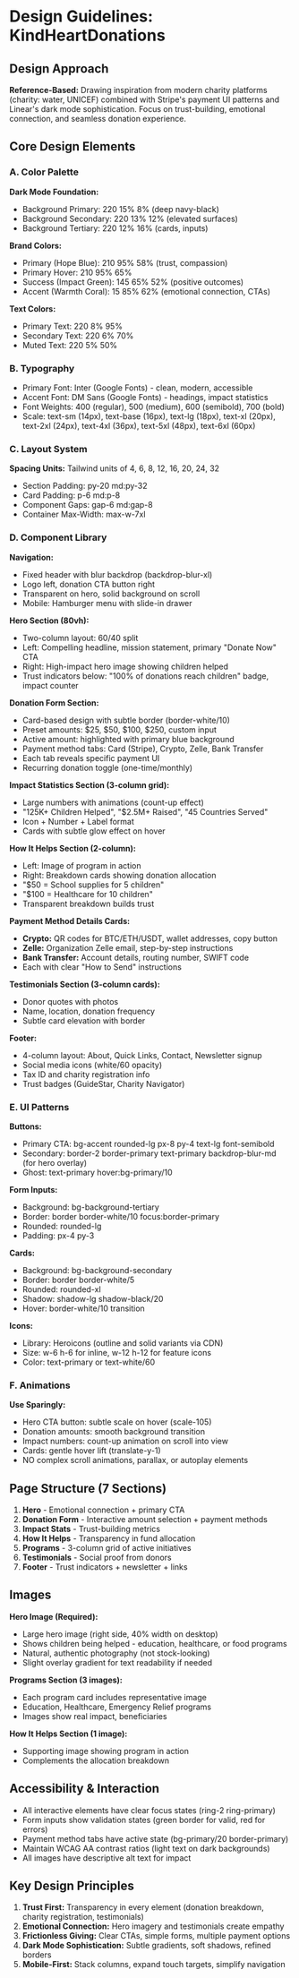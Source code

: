 # Design Guidelines: KindHeartDonations

## Design Approach
**Reference-Based:** Drawing inspiration from modern charity platforms (charity: water, UNICEF) combined with Stripe's payment UI patterns and Linear's dark mode sophistication. Focus on trust-building, emotional connection, and seamless donation experience.

## Core Design Elements

### A. Color Palette

**Dark Mode Foundation:**
- Background Primary: 220 15% 8% (deep navy-black)
- Background Secondary: 220 13% 12% (elevated surfaces)
- Background Tertiary: 220 12% 16% (cards, inputs)

**Brand Colors:**
- Primary (Hope Blue): 210 95% 58% (trust, compassion)
- Primary Hover: 210 95% 65%
- Success (Impact Green): 145 65% 52% (positive outcomes)
- Accent (Warmth Coral): 15 85% 62% (emotional connection, CTAs)

**Text Colors:**
- Primary Text: 220 8% 95%
- Secondary Text: 220 6% 70%
- Muted Text: 220 5% 50%

### B. Typography
- Primary Font: Inter (Google Fonts) - clean, modern, accessible
- Accent Font: DM Sans (Google Fonts) - headings, impact statistics
- Font Weights: 400 (regular), 500 (medium), 600 (semibold), 700 (bold)
- Scale: text-sm (14px), text-base (16px), text-lg (18px), text-xl (20px), text-2xl (24px), text-4xl (36px), text-5xl (48px), text-6xl (60px)

### C. Layout System
**Spacing Units:** Tailwind units of 4, 6, 8, 12, 16, 20, 24, 32
- Section Padding: py-20 md:py-32
- Card Padding: p-6 md:p-8
- Component Gaps: gap-6 md:gap-8
- Container Max-Width: max-w-7xl

### D. Component Library

**Navigation:**
- Fixed header with blur backdrop (backdrop-blur-xl)
- Logo left, donation CTA button right
- Transparent on hero, solid background on scroll
- Mobile: Hamburger menu with slide-in drawer

**Hero Section (80vh):**
- Two-column layout: 60/40 split
- Left: Compelling headline, mission statement, primary "Donate Now" CTA
- Right: High-impact hero image showing children helped
- Trust indicators below: "100% of donations reach children" badge, impact counter

**Donation Form Section:**
- Card-based design with subtle border (border-white/10)
- Preset amounts: $25, $50, $100, $250, custom input
- Active amount: highlighted with primary blue background
- Payment method tabs: Card (Stripe), Crypto, Zelle, Bank Transfer
- Each tab reveals specific payment UI
- Recurring donation toggle (one-time/monthly)

**Impact Statistics Section (3-column grid):**
- Large numbers with animations (count-up effect)
- "125K+ Children Helped", "$2.5M+ Raised", "45 Countries Served"
- Icon + Number + Label format
- Cards with subtle glow effect on hover

**How It Helps Section (2-column):**
- Left: Image of program in action
- Right: Breakdown cards showing donation allocation
- "$50 = School supplies for 5 children"
- "$100 = Healthcare for 10 children"
- Transparent breakdown builds trust

**Payment Method Details Cards:**
- **Crypto:** QR codes for BTC/ETH/USDT, wallet addresses, copy button
- **Zelle:** Organization Zelle email, step-by-step instructions
- **Bank Transfer:** Account details, routing number, SWIFT code
- Each with clear "How to Send" instructions

**Testimonials Section (3-column cards):**
- Donor quotes with photos
- Name, location, donation frequency
- Subtle card elevation with border

**Footer:**
- 4-column layout: About, Quick Links, Contact, Newsletter signup
- Social media icons (white/60 opacity)
- Tax ID and charity registration info
- Trust badges (GuideStar, Charity Navigator)

### E. UI Patterns

**Buttons:**
- Primary CTA: bg-accent rounded-lg px-8 py-4 text-lg font-semibold
- Secondary: border-2 border-primary text-primary backdrop-blur-md (for hero overlay)
- Ghost: text-primary hover:bg-primary/10

**Form Inputs:**
- Background: bg-background-tertiary
- Border: border border-white/10 focus:border-primary
- Rounded: rounded-lg
- Padding: px-4 py-3

**Cards:**
- Background: bg-background-secondary
- Border: border border-white/5
- Rounded: rounded-xl
- Shadow: shadow-lg shadow-black/20
- Hover: border-white/10 transition

**Icons:**
- Library: Heroicons (outline and solid variants via CDN)
- Size: w-6 h-6 for inline, w-12 h-12 for feature icons
- Color: text-primary or text-white/60

### F. Animations
**Use Sparingly:**
- Hero CTA button: subtle scale on hover (scale-105)
- Donation amounts: smooth background transition
- Impact numbers: count-up animation on scroll into view
- Cards: gentle hover lift (translate-y-1)
- NO complex scroll animations, parallax, or autoplay elements

## Page Structure (7 Sections)

1. **Hero** - Emotional connection + primary CTA
2. **Donation Form** - Interactive amount selection + payment methods
3. **Impact Stats** - Trust-building metrics
4. **How It Helps** - Transparency in fund allocation
5. **Programs** - 3-column grid of active initiatives
6. **Testimonials** - Social proof from donors
7. **Footer** - Trust indicators + newsletter + links

## Images

**Hero Image (Required):**
- Large hero image (right side, 40% width on desktop)
- Shows children being helped - education, healthcare, or food programs
- Natural, authentic photography (not stock-looking)
- Slight overlay gradient for text readability if needed

**Programs Section (3 images):**
- Each program card includes representative image
- Education, Healthcare, Emergency Relief programs
- Images show real impact, beneficiaries

**How It Helps Section (1 image):**
- Supporting image showing program in action
- Complements the allocation breakdown

## Accessibility & Interaction
- All interactive elements have clear focus states (ring-2 ring-primary)
- Form inputs show validation states (green border for valid, red for errors)
- Payment method tabs have active state (bg-primary/20 border-primary)
- Maintain WCAG AA contrast ratios (light text on dark backgrounds)
- All images have descriptive alt text for impact

## Key Design Principles
1. **Trust First:** Transparency in every element (donation breakdown, charity registration, testimonials)
2. **Emotional Connection:** Hero imagery and testimonials create empathy
3. **Frictionless Giving:** Clear CTAs, simple forms, multiple payment options
4. **Dark Mode Sophistication:** Subtle gradients, soft shadows, refined borders
5. **Mobile-First:** Stack columns, expand touch targets, simplify navigation